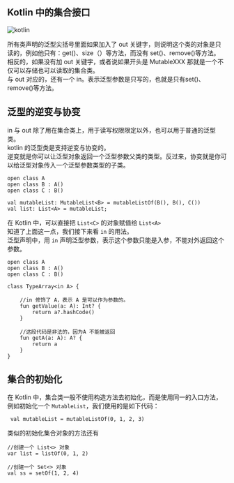 ## Kotlin 中的集合接口

![kotlin](https://cdn.kymjs.com/kotlin/6-1-1.png)

所有类声明的泛型尖括号里面如果加入了 out 关键字，则说明这个类的对象是只读的，例如他只有：get()、size（）等方法，而没有 set()、remove()等方法。
相反的，如果没有加 out 关键字，或者说如果开头是 MutableXXX 那就是一个不仅可以存储也可以读取的集合类。   
与 out 对应的，还有一个 in。表示泛型参数是只写的，也就是只有set()、remove()等方法。

## 泛型的逆变与协变

in 与 out 除了用在集合类上，用于读写权限限定以外，也可以用于普通的泛型类。   
kotlin 的泛型类是支持逆变与协变的。  
逆变就是你可以让泛型对象返回一个泛型参数父类的类型。反过来，协变就是你可以给泛型对象传入一个泛型参数类型的子类。  

```
open class A
open class B : A()
open class C : B()

val mutableList: MutableList<B> = mutableListOf(B(), B(), C())
val list: List<A> = mutableList;
```

在 Kotlin 中，可以直接把 `List<C>` 的对象赋值给 `List<A>`   
知道了上面这一点，我们接下来看 `in` 的用法。  
泛型声明中，用 `in` 声明泛型参数，表示这个参数只能是入参，不能对外返回这个参数。  

```
open class A
open class B : A()
open class C : B()

class TypeArray<in A> {
	
	//in 修饰了 A，表示 A 是可以作为参数的。
    fun getValue(a: A): Int? {
        return a?.hashCode()
    }
    
    //这段代码是非法的，因为A 不能被返回
    fun getA(a: A): A? {
        return a
    }
}
```


## 集合的初始化

在 Kotlin 中，集合类一般不使用构造方法去初始化，而是使用同一的入口方法，例如初始化一个 `MutableList`，我们使用的是如下代码：

```
 val mutableList = mutableListOf(0, 1, 2, 3) 
```

类似的初始化集合对象的方法还有

```
//创建一个 List<> 对象
var list = listOf(0, 1, 2)

//创建一个 Set<> 对象
val ss = setOf(1, 2, 4)
```  